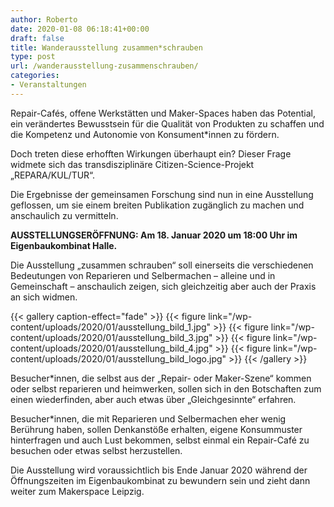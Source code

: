 ```yaml
---
author: Roberto
date: 2020-01-08 06:18:41+00:00
draft: false
title: Wanderausstellung zusammen*schrauben
type: post
url: /wanderausstellung-zusammenschrauben/
categories:
- Veranstaltungen
---
```





Repair-Cafés, offene Werkstätten und Maker-Spaces haben das Potential, ein verändertes Bewusstsein für die Qualität von Produkten zu schaffen und die Kompetenz und Autonomie von Konsument*innen zu fördern.







Doch treten diese erhofften Wirkungen überhaupt ein? Dieser Frage widmete sich das transdisziplinäre Citizen-Science-Projekt „REPARA/KUL/TUR“.







Die Ergebnisse der gemeinsamen Forschung sind nun in eine Ausstellung geflossen, um sie einem breiten Publikation zugänglich zu machen und anschaulich zu vermitteln.







**AUSSTELLUNGSERÖFFNUNG: Am 18. Januar 2020 um 18:00 Uhr im Eigenbaukombinat Halle.**





<!-- more -->





Die Ausstellung „zusammen schrauben“ soll einerseits die verschiedenen Bedeutungen von Reparieren und Selbermachen – alleine und in Gemeinschaft – anschaulich zeigen, sich gleichzeitig aber auch der Praxis an sich widmen.





{{< gallery caption-effect="fade" >}}
{{< figure link="/wp-content/uploads/2020/01/ausstellung_bild_1.jpg" >}}
{{< figure link="/wp-content/uploads/2020/01/ausstellung_bild_3.jpg" >}}
{{< figure link="/wp-content/uploads/2020/01/ausstellung_bild_4.jpg" >}}
{{< figure link="/wp-content/uploads/2020/01/ausstellung_bild_logo.jpg" >}}
{{< /gallery >}}





Besucher*innen, die selbst aus der „Repair- oder Maker-Szene“ kommen oder selbst reparieren und heimwerken, sollen sich in den Botschaften zum einen wiederfinden, aber auch etwas über „Gleichgesinnte“ erfahren. 







Besucher*innen, die mit Reparieren und Selbermachen eher wenig Berührung haben, sollen Denkanstöße erhalten, eigene Konsummuster hinterfragen und auch Lust bekommen, selbst einmal ein Repair-Café zu besuchen oder etwas selbst herzustellen.







Die Ausstellung wird voraussichtlich bis Ende Januar 2020 während der Öffnungszeiten im Eigenbaukombinat zu bewundern sein und zieht dann weiter zum Makerspace Leipzig.



